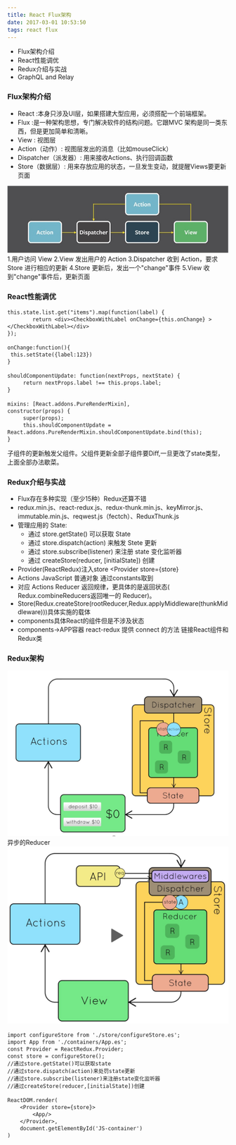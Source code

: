 ```yaml
---
title: React Flux架构
date: 2017-03-01 10:53:50
tags: react flux
---
```

* Flux架构介绍
* React性能调优
* Redux介绍与实战
* GraphQL and Relay

### Flux架构介绍
* React :本身只涉及UI层，如果搭建大型应用，必须搭配一个前端框架。
* Flux :是一种架构思想，专门解决软件的结构问题。它跟MVC 架构是同一类东西，但是更加简单和清晰。
* View : 视图层
* Action（动作）: 视图层发出的消息（比如mouseClick）
* Dispatcher（派发器）: 用来接收Actions、执行回调函数
* Store（数据层）: 用来存放应用的状态，一旦发生变动，就提醒Views要更新页面
<!--more-->
![](/images/170330-11.png)
1.用户访问 View
2.View 发出用户的 Action
3.Dispatcher 收到 Action，要求 Store 进行相应的更新
4.Store 更新后，发出一个"change"事件
5.View 收到"change"事件后，更新页面

### React性能调优

    this.state.list.get("items").map(function(label) {
            return <div><CheckboxWithLabel onChange={this.onChange} ></CheckboxWithLabel></div>
    });
    
    onChange:function(){      
     this.setState({label:123})
    }
    
    shouldComponentUpdate: function(nextProps, nextState) {
         return nextProps.label !== this.props.label;
    }
    
    mixins: [React.addons.PureRenderMixin],
    constructor(props) {
         super(props);
         this.shouldComponentUpdate = React.addons.PureRenderMixin.shouldComponentUpdate.bind(this);
    }
    
  子组件的更新触发父组件。父组件更新全部子组件要Diff,一旦更改了state类型，上面全部办法歇菜。
  
### Redux介绍与实战    
    
* Flux存在多种实现（至少15种）Redux还算不错
* redux.min.js、react-redux.js、redux-thunk.min.js、keyMirror.js、immutable.min.js、reqwest.js（fectch）、ReduxThunk.js
* 管理应用的 State:
    * 通过 store.getState() 可以获取 State
    * 通过 store.dispatch(action) 来触发 Stete 更新
    * 通过 store.subscribe(listener) 来注册 state 变化监听器
    * 通过 createStore(reducer, [initialState]) 创建
* Provider(ReactRedux)注入store <Provider store={store}<App/>  </Provider>
* Actions  JavaScript 普通对象 通过constants取到
* 对应 Actions Reducer 返回规律，更具体的是返回状态( Redux.combineReducers返回唯一的 Reducer)。
* Store(Redux.createStore(rootReducer,Redux.applyMiddleware(thunkMiddleware)))具体实施的载体
* components具体React的组件但是不涉及状态
* components->APP容器 react-redux 提供 connect 的方法 链接React组件和Redux类


### Redux架构
![](images/170330-22.png)
异步的Reducer
![](images/170330-33.png)

    import configureStore from './store/configureStore.es';
    import App from './containers/App.es';
    const Provider = ReactRedux.Provider;
    const store = configureStore();
    //通过store.getState()可以获取state
    //通过store.dispatch(action)来处罚state更新
    //通过store.subscribe(listener)来注册state变化监听器
    //通过createStore(reducer,[initialState])创建
    
    ReactDOM.render(
        <Provider store={store}>
            <App/>
        </Provider>,
        document.getElementById('JS-container')
    )
    
    
  
       